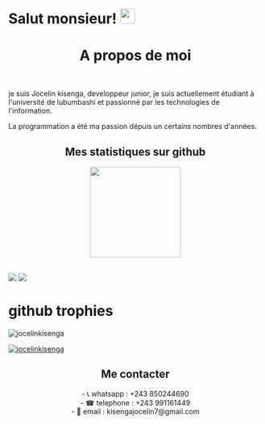 # Salut monsieur! <img src="https://raw.githubusercontent.com/MartinHeinz/MartinHeinz/master/wave.gif" width="30px">
<h1 align="center"> A propos de moi </h1><br>
  <p>je suis Jocelin kisenga, developpeur junior, je suis actuellement étudiant  à l'université de lubumbashi et passionné par les technologies de l'information.</p> <p>La programmation a été ma passion dépuis un certains nombres d'années.</p>

<h2 align="center"> Mes statistiques sur github </h2>
<div align="center">
<img height="180em" src="https://github-readme-stats.vercel.app/api?username=jocelinkisenga&show_icons=true&hide_border=true&&count_private=true&include_all_commits=true" /><!--<img align="center" src="https://github-readme-stats.vercel.app/api/top-langs/?username=jocelinkisenga&show_icons=true&hide_border=true" /> -->
  </div><br>
  


  ![](https://img.shields.io/badge/<PHP>-<LARAVEL>-informational?style=flat&logo=<LOGO_NAME>&logoColor=white&color=2bbc8a)   ![](https://img.shields.io/badge/<PYTHON>-<DESKTOP>-informational?style=flat&logo=<LOGO_NAME>&logoColor=white&color=2bbc8a)


<H1>github trophies </H1>

<p align="left"> <img src="https://komarev.com/ghpvc/?username=jocelinkisenga&label=Profile%20views&color=0e75b6&style=flat" alt="jocelinkisenga" /> </p>

<p align="left"> <a href="https://github.com/ryo-ma/github-profile-trophy"><img src="https://github-profile-trophy.vercel.app/?username=jocelinkisenga&theme=radical" alt="jocelinkisenga" /></a> </p>
<Div>

<h2 align="center"> Me contacter</h2>
<div align="center">
- 📞 whatsapp : +243 850244690<br>
- ☎ telephone : +243 991161449<br>
- 📩 email : kisengajocelin7@gmail.com
  </div><br>
</Div>

